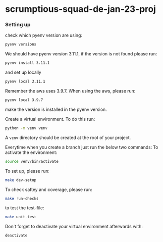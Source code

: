 # scrumptious-squad-de-jan-23-proj

### Setting up

check which pyenv version are using:
```sh
pyenv versions
```
We should have pyenv version 3.11.1, if the version is not found please run:
```sh
pyenv install 3.11.1
```
and set up locally
```sh
pyenv local 3.11.1
```

Remember the aws uses 3.9.7. When using the aws, please run:
```sh
pyenv local 3.9.7
```
make the version is installed in the pyenv version.

Create a virtual environment. To do this run:
```sh
python -m venv venv
```
A `venv` directory should be created at the root of your project.

Everytime when you create a branch just run the below two commands:
To activate the environment:
```sh
source venv/bin/activate
```
To set up, please run:
```sh
make dev-setup
```





To check saftey and coverage, please run:
```sh
make run-checks
```
to test the test-file:
```sh
make unit-test
```

Don't forget to deactivate your virtual environment afterwards with:
```sh
deactivate
```
